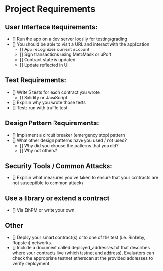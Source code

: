 # Project Requirements

## User Interface Requirements:

- [] Run the app on a dev server locally for testing/grading
- [] You should be able to visit a URL and interact with the application
  - [] App recognizes current account
  - [] Sign transactions using MetaMask or uPort
  - [] Contract state is updated
  - [] Update reflected in UI

## Test Requirements:

- [] Write 5 tests for each contract you wrote
  - [] Solidity or JavaScript
- [] Explain why you wrote those tests
- [] Tests run with truffle test

## Design Pattern Requirements:

- [] Implement a circuit breaker (emergency stop) pattern
- [] What other design patterns have you used / not used?
  - [] Why did you choose the patterns that you did?
  - [] Why not others?

## Security Tools / Common Attacks:

- [] Explain what measures you’ve taken to ensure that your contracts are not susceptible to common attacks

## Use a library or extend a contract

- [] Via EthPM or write your own

## Other

- [] Deploy your smart contract(s) onto one of the test (i.e. Rinkeby, Ropsten) networks.
- [] Include a document called deployed_addresses.txt that describes where your contracts live (which testnet and address).
  Evaluators can check the appropriate testnet etherscan at the provided addresses to verify deployment
